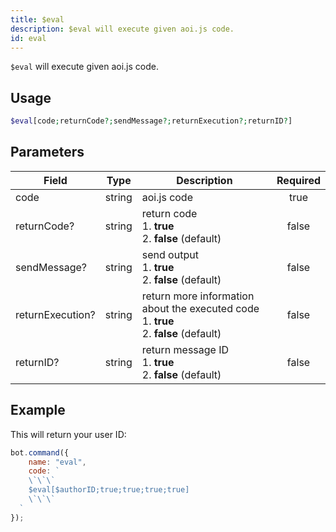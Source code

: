 ```yaml
---
title: $eval
description: $eval will execute given aoi.js code.
id: eval
---
```


`$eval` will execute given aoi.js code.

## Usage

```php
$eval[code;returnCode?;sendMessage?;returnExecution?;returnID?]
```

## Parameters

| Field            | Type   | Description                                                                                      | Required |
|------------------|--------|--------------------------------------------------------------------------------------------------|:--------:|
| code             | string | aoi.js code                                                                                      |   true   |
| returnCode?      | string | return code <br /> 1. **true** <br /> 2. **false** (default)                                     |  false   |
| sendMessage?     | string | send output <br /> 1. **true** <br /> 2. **false** (default)                                     |  false   |
| returnExecution? | string | return more information about the executed code <br /> 1. **true** <br /> 2. **false** (default) |  false   |
| returnID?        | string | return message ID <br /> 1. **true** <br /> 2. **false** (default)                               |  false   |

## Example

This will return your user ID:

```javascript
bot.command({
    name: "eval",
    code: `
    \`\`\`
    $eval[$authorID;true;true;true;true]
    \`\`\`
  `
});
```